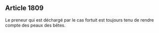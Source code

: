 Article 1809
----
Le preneur qui est déchargé par le cas fortuit est toujours tenu de rendre
compte des peaux des bêtes.

